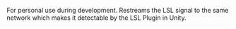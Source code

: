 For personal use during development. Restreams the LSL signal to the same network which makes it detectable by the LSL Plugin in Unity.
